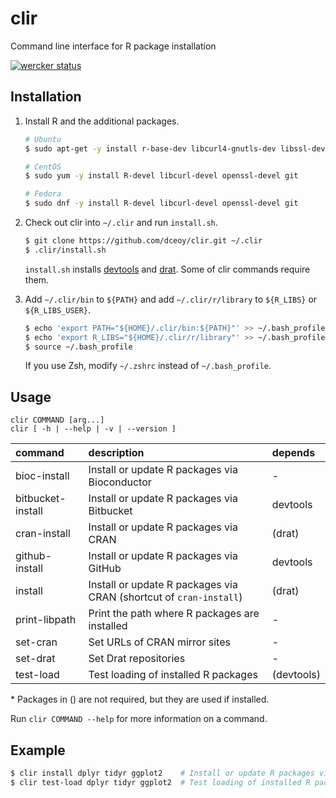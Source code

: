 clir
====

Command line interface for R package installation

[![wercker status](https://app.wercker.com/status/e04414d822f906b0704855f5c2d600bf/m "wercker status")](https://app.wercker.com/project/bykey/e04414d822f906b0704855f5c2d600bf)

Installation
------------

1.  Install R and the additional packages.

    ```sh
    # Ubuntu
    $ sudo apt-get -y install r-base-dev libcurl4-gnutls-dev libssl-dev git

    # CentOS
    $ sudo yum -y install R-devel libcurl-devel openssl-devel git

    # Fedora
    $ sudo dnf -y install R-devel libcurl-devel openssl-devel git
    ```

2.  Check out clir into `~/.clir` and run `install.sh`.

    ```sh
    $ git clone https://github.com/dceoy/clir.git ~/.clir
    $ .clir/install.sh
    ```

    `install.sh` installs [devtools](https://github.com/hadley/devtools) and [drat](https://github.com/eddelbuettel/drat).
    Some of clir commands require them.

3.  Add `~/.clir/bin` to `${PATH}` and add `~/.clir/r/library` to `${R_LIBS}` or `${R_LIBS_USER}`.

    ```sh
    $ echo 'export PATH="${HOME}/.clir/bin:${PATH}"' >> ~/.bash_profile
    $ echo 'export R_LIBS="${HOME}/.clir/r/library"' >> ~/.bash_profile
    $ source ~/.bash_profile
    ```

    If you use Zsh, modify `~/.zshrc` instead of `~/.bash_profile`.

Usage
-----

```
clir COMMAND [arg...]
clir [ -h | --help | -v | --version ]
```

| command           | description                                                        | depends          |
|:------------------|:-------------------------------------------------------------------|:-----------------|
| bioc-install      | Install or update R packages via Bioconductor                      | -                |
| bitbucket-install | Install or update R packages via Bitbucket                         | devtools         |
| cran-install      | Install or update R packages via CRAN                              | (drat)           |
| github-install    | Install or update R packages via GitHub                            | devtools         |
| install           | Install or update R packages via CRAN (shortcut of `cran-install`) | (drat)           |
| print-libpath     | Print the path where R packages are installed                      | -                |
| set-cran          | Set URLs of CRAN mirror sites                                      | -                |
| set-drat          | Set Drat repositories                                              | -                |
| test-load         | Test loading of installed R packages                               | (devtools)       |

\* Packages in () are not required, but they are used if installed.

Run `clir COMMAND --help` for more information on a command.

Example
-------

```sh
$ clir install dplyr tidyr ggplot2    # Install or update R packages via CRAN
$ clir test-load dplyr tidyr ggplot2  # Test loading of installed R packages
```
